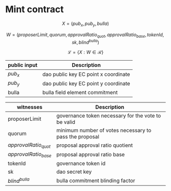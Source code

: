 # Mint contract

$$ X = (pub_x, pub_y, bulla) $$

$$ W = (proposerLimit, quorum, approvalRatio_{quot}, approvalRatio_{base}, tokenId, sk, blind^{bulla}) $$

$$ \mathcal{L}= \{X:W\in \mathcal{R}\} $$

| public input | Description                          |
|--------------|--------------------------------------|
| $pub_x$      | dao public key EC point x coordinate |
| $pub_y$      | dao public key EC point y coordinate |
| bulla        | bulla field element commitment       |

| witnesses              | Description                                            |
|------------------------|--------------------------------------------------------|
| proposerLimit          | governance token necessary for the vote to be valid    |
| quorum                 | minimum number of votes necessary to pass the proposal |
| $approvalRatio_{quot}$ | proposal approval ratio quotient                       |
| $approvalRatio_{base}$ | proposal approval ratio base                           |
| tokenId                | governance token id                                    |
| sk                     | dao secret key                                         |
| $blind^{bulla}$        | bulla commitment blinding factor                       |
